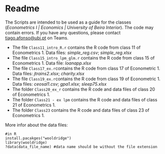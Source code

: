 # Readme

The Scripts are intended to be used as a guide for the classes (*Econometrics I | Economics | University of Beira Interior*).
The code may contain errors. If you have any questions, please contact tiago.afonso@ubi.pt on Teams.

- The file `Class11_intro_R.r` contains the R code from class 11 of Econometrics 1. Data files: *simple_reg.csv*; *simple_reg.xlsx*
- The file `Class15_intro_lpm_glm.r` contains the R code from class 15 of Econometrics 1. Data file: *loanapp.xlsx* 
- The file `Class17_ex.r`contains the R code from class 17 of Econometric 1. Data files: *jtrains2.xlsx*; *charity.xlsx*
- The file `Class19_ex.r`contains the R code from class 19 of Econometric 1. Data files: *ceosal1.csv*; *gpa1.xlsx*; *sleep75.xlsx*
- The folder `Class20_ex_r` contains the R code and data files of class 20 of Econometrics 1.
- The folder `Class21 - ex lpm` contains the R code and data files of class 21 of Econometrics 1.
- The folder `Class23` contains the R code and data files of class 23 of Econometrics 1.

More infor about the data files:

```{r}
#in R
install.pacakges("wooldridge")
library(wooldridge)
?data(data_file_name) #data name should be without the file extension
```
